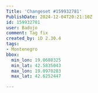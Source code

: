```yaml
---
Title: 'Changeset #159932781'
PublishDate: 2024-12-04T20:21:10Z
id: 159932781
user: Badojo
comment: Tag fix
created_by: iD 2.30.4
tags:
- Montenegro
bbox:
  min_lon: 19.0688325
  min_lat: 42.5835043
  max_lon: 19.0970283
  max_lat: 42.6252447

---
```

